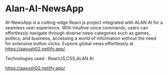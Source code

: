 # Alan-AI-NewsApp

AI-NewsApp is a cutting-edge React.js project integrated with ALAN AI for a seamless user experience. With intuitive voice commands, users can effortlessly navigate through diverse news categories such as games, politics, and business, accessing a world of information without the need for extensive button clicks. Explore global news effortlessly at https://aayush02.netlify.app/.


Technologies used : ReactJS,CSS,ALAN AI




https://aayush02.netlify.app/

